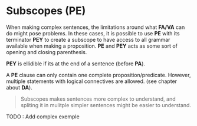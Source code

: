 # Subscopes (PE)

When making complex sentences, the limitations around what **FA/VA** can do
might pose problems. In these cases, it is possible to use **PE** with its
terminator **PEY** to create a subscope to have access to all grammar available
when making a proposition. **PE** and **PEY** acts as some sort of opening
and closing parenthesis.

**PEY** is ellidible if its at the end of a sentence (before **PA**).

A **PE** clause can only contain one complete proposition/predicate. However,
multiple statements with logical connectives are allowed. (see chapter about
**DA**).

> Subscopes makes sentences more complex to understand, and spliting it in
> mulitple simpler sentences might be easier to understand.

TODO : Add complex exemple